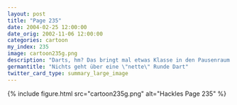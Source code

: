 ```yaml
---
layout: post
title: "Page 235"
date: 2004-02-25 12:00:00
date_orig: 2002-11-06 12:00:00
categories: cartoon
my_index: 235
image: cartoon235g.png
description: "Darts, hm? Das bringt mal etwas Klasse in den Pausenraum Weißt du, ich habe im College Dart gespielt Nun, warum probierst du es dann nicht mal, Marcus Wir haben 3 Ziele. Wähl dir eins aus Ich weiß nicht was mich mehr aufregt: Das meine Lieblingsfirmen Ziele sind oder das mein Bild so durchlöchert ist Marcus Katrina Vittles"
germantitle: "Nichts geht über eine \"nette\" Runde Dart"
twitter_card_type: summary_large_image
---
```


{% include figure.html src="cartoon235g.png" alt="Hackles Page 235"  %}
